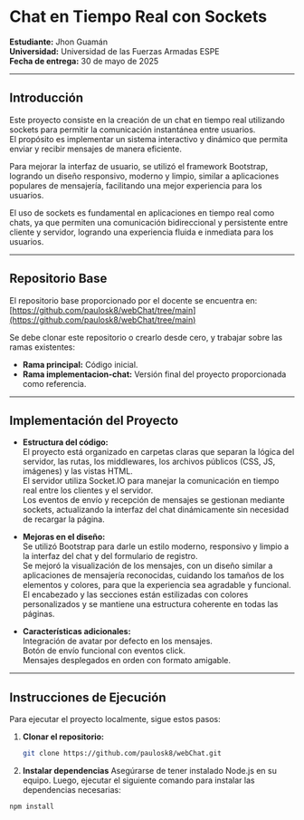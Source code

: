 # Chat en Tiempo Real con Sockets

**Estudiante:** Jhon Guamán  
**Universidad:** Universidad de las Fuerzas Armadas ESPE  
**Fecha de entrega:** 30 de mayo de 2025

---

## Introducción

Este proyecto consiste en la creación de un chat en tiempo real utilizando sockets para permitir la comunicación instantánea entre usuarios.  
El propósito es implementar un sistema interactivo y dinámico que permita enviar y recibir mensajes de manera eficiente.

Para mejorar la interfaz de usuario, se utilizó el framework Bootstrap, logrando un diseño responsivo, moderno y limpio, similar a aplicaciones populares de mensajería, facilitando una mejor experiencia para los usuarios.

El uso de sockets es fundamental en aplicaciones en tiempo real como chats, ya que permiten una comunicación bidireccional y persistente entre cliente y servidor, logrando una experiencia fluida e inmediata para los usuarios.

---

## Repositorio Base

El repositorio base proporcionado por el docente se encuentra en:  
[https://github.com/paulosk8/webChat/tree/main](https://github.com/paulosk8/webChat/tree/main)  

Se debe clonar este repositorio o crearlo desde cero, y trabajar sobre las ramas existentes:  

- **Rama principal:** Código inicial.  
- **Rama implementacion-chat:** Versión final del proyecto proporcionada como referencia.

---

## Implementación del Proyecto

- **Estructura del código:**  
  El proyecto está organizado en carpetas claras que separan la lógica del servidor, las rutas, los middlewares, los archivos públicos (CSS, JS, imágenes) y las vistas HTML.  
  El servidor utiliza Socket.IO para manejar la comunicación en tiempo real entre los clientes y el servidor.  
  Los eventos de envío y recepción de mensajes se gestionan mediante sockets, actualizando la interfaz del chat dinámicamente sin necesidad de recargar la página.

- **Mejoras en el diseño:**  
  Se utilizó Bootstrap para darle un estilo moderno, responsivo y limpio a la interfaz del chat y del formulario de registro.  
  Se mejoró la visualización de los mensajes, con un diseño similar a aplicaciones de mensajería reconocidas, cuidando los tamaños de los elementos y colores, para que la experiencia sea agradable y funcional.  
  El encabezado y las secciones están estilizadas con colores personalizados y se mantiene una estructura coherente en todas las páginas.

- **Características adicionales:**  
  Integración de avatar por defecto en los mensajes.  
  Botón de envío funcional con eventos click.  
  Mensajes desplegados en orden con formato amigable.  

---

## Instrucciones de Ejecución

Para ejecutar el proyecto localmente, sigue estos pasos:

1. **Clonar el repositorio:**

   ```bash
   git clone https://github.com/paulosk8/webChat.git

2. **Instalar dependencias**
Asegúrarse de tener instalado Node.js en su equipo.
Luego, ejecutar el siguiente comando para instalar las dependencias necesarias:

```bash
npm install